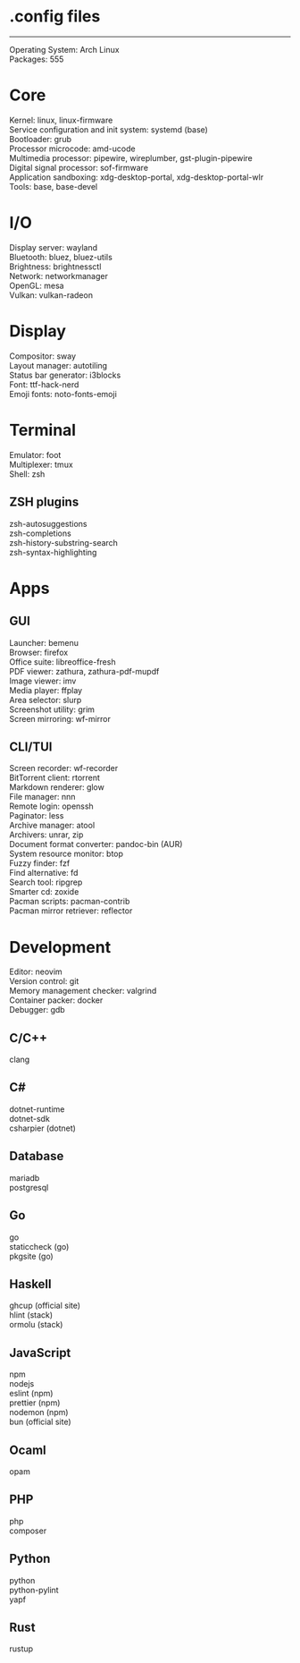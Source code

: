 # .config files
---
Operating System: Arch Linux\
Packages: 555
# Core
Kernel: linux, linux-firmware\
Service configuration and init system: systemd (base)\
Bootloader: grub\
Processor microcode: amd-ucode\
Multimedia processor: pipewire, wireplumber, gst-plugin-pipewire\
Digital signal processor: sof-firmware\
Application sandboxing: xdg-desktop-portal, xdg-desktop-portal-wlr\
Tools: base, base-devel
# I/O
Display server: wayland\
Bluetooth: bluez, bluez-utils\
Brightness: brightnessctl\
Network: networkmanager\
OpenGL: mesa\
Vulkan: vulkan-radeon
# Display
Compositor: sway\
Layout manager: autotiling\
Status bar generator: i3blocks\
Font: ttf-hack-nerd\
Emoji fonts: noto-fonts-emoji
# Terminal
Emulator: foot\
Multiplexer: tmux\
Shell: zsh
## ZSH plugins
zsh-autosuggestions\
zsh-completions\
zsh-history-substring-search\
zsh-syntax-highlighting
# Apps
## GUI
Launcher: bemenu\
Browser: firefox\
Office suite: libreoffice-fresh\
PDF viewer: zathura, zathura-pdf-mupdf\
Image viewer: imv\
Media player: ffplay\
Area selector: slurp\
Screenshot utility: grim\
Screen mirroring: wf-mirror
## CLI/TUI
Screen recorder: wf-recorder\
BitTorrent client: rtorrent\
Markdown renderer: glow\
File manager: nnn\
Remote login: openssh\
Paginator: less\
Archive manager: atool\
Archivers: unrar, zip\
Document format converter: pandoc-bin (AUR)\
System resource monitor: btop\
Fuzzy finder: fzf\
Find alternative: fd\
Search tool: ripgrep\
Smarter cd: zoxide\
Pacman scripts: pacman-contrib\
Pacman mirror retriever: reflector
# Development
Editor: neovim\
Version control: git\
Memory management checker: valgrind\
Container packer: docker\
Debugger: gdb
## C/C++
clang
## C#
dotnet-runtime\
dotnet-sdk\
csharpier (dotnet)
## Database
mariadb\
postgresql
## Go
go\
staticcheck (go)\
pkgsite (go)
## Haskell
ghcup (official site)\
hlint (stack)\
ormolu (stack)
## JavaScript
npm\
nodejs\
eslint (npm)\
prettier (npm)\
nodemon (npm)\
bun (official site)
## Ocaml
opam
## PHP
php\
composer
## Python
python\
python-pylint\
yapf
## Rust
rustup
